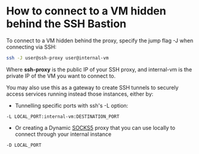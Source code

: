 # How to connect to a VM hidden behind the SSH Bastion

To connect to a VM hidden behind the proxy, specify the jump flag -J when connecting via SSH:
```bash
ssh -J user@ssh-proxy user@internal-vm
```
Where **ssh-proxy** is the public IP of your SSH proxy, and internal-vm is the private IP of the VM you want to connect to.

You may also use this as a gateway to create SSH tunnels to securely access services running instead those instances, either by:
* Tunnelling specific ports with ssh's -L option:
```
-L LOCAL_PORT:internal-vm:DESTINATION_PORT
```
* Or creating a Dynamic [SOCKS5](https://en.wikipedia.org/wiki/SOCKS) proxy that you can use locally to connect through your internal instance
```
-D LOCAL_PORT
```